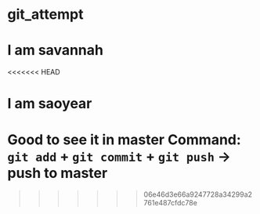 # git_attempt
# I am savannah
<<<<<<< HEAD
# I am saoyear
Good to see it in master
Command: `git add` + `git commit` + `git push` $\rightarrow$ push to master
=======
>>>>>>> 06e46d3e66a9247728a34299a2761e487cfdc78e
